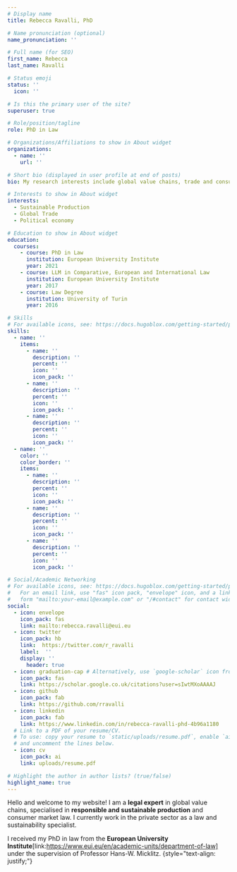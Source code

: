 ```yaml
---
# Display name
title: Rebecca Ravalli, PhD

# Name pronunciation (optional)
name_pronunciation: ''

# Full name (for SEO)
first_name: Rebecca
last_name: Ravalli

# Status emoji
status: ''
  icon: '' 

# Is this the primary user of the site?
superuser: true

# Role/position/tagline
role: PhD in Law

# Organizations/Affiliations to show in About widget
organizations:
  - name: ''
    url: '' 

# Short bio (displayed in user profile at end of posts)
bio: My research interests include global value chains, trade and consumer law.

# Interests to show in About widget
interests:
  - Sustainable Production
  - Global Trade
  - Political economy

# Education to show in About widget
education:
  courses:
    - course: PhD in Law
      institution: European University Institute
      year: 2021
    - course: LLM in Comparative, European and International Law
      institution: European University Institute
      year: 2017
    - course: Law Degree
      institution: University of Turin
      year: 2016

# Skills
# For available icons, see: https://docs.hugoblox.com/getting-started/page-builder/#icons
skills:
  - name: ''
    items:
      - name: ''
        description: ''
        percent: ''
        icon: ''
        icon_pack: ''
      - name: ''
        description: ''
        percent: ''
        icon: ''
        icon_pack: ''
      - name: ''
        description: ''
        percent: ''
        icon: ''
        icon_pack: ''
  - name: ''
    color: ''
    color_border: ''
    items: 
      - name: ''
        description: ''
        percent: ''
        icon: ''
        icon_pack: ''
      - name: ''
        description: ''
        percent: ''
        icon: ''
        icon_pack: ''
      - name: ''
        description: ''
        percent: ''
        icon: '' 
        icon_pack: '' 

# Social/Academic Networking
# For available icons, see: https://docs.hugoblox.com/getting-started/page-builder/#icons
#   For an email link, use "fas" icon pack, "envelope" icon, and a link in the
#   form "mailto:your-email@example.com" or "/#contact" for contact widget.
social:
  - icon: envelope
    icon_pack: fas
    link: mailto:rebecca.ravalli@eui.eu
  - icon: twitter
    icon_pack: hb
    link:  https://twitter.com/r_ravalli
    label:  ''
    display: ''
      header: true
  - icon: graduation-cap # Alternatively, use `google-scholar` icon from `ai` icon pack
    icon_pack: fas
    link: https://scholar.google.co.uk/citations?user=sIwtMXoAAAAJ
  - icon: github
    icon_pack: fab
    link: https://github.com/rravalli
  - icon: linkedin
    icon_pack: fab
    link: https://www.linkedin.com/in/rebecca-ravalli-phd-4b96a1180
  # Link to a PDF of your resume/CV.
  # To use: copy your resume to `static/uploads/resume.pdf`, enable `ai` icons in `params.yaml`,
  # and uncomment the lines below.
  - icon: cv
    icon_pack: ai
    link: uploads/resume.pdf

# Highlight the author in author lists? (true/false)
highlight_name: true
---
```


Hello and welcome to my website!
I am a **legal expert** in global value chains, specialised in **responsible and sustainable production** and consumer market law. 
I currently work in the private sector as a law and sustainability specialist. 

I received my PhD in law from the **European University Institute**[link:https://www.eui.eu/en/academic-units/department-of-law] under the supervision of Professor Hans-W. Micklitz.
{style="text-align: justify;"}
